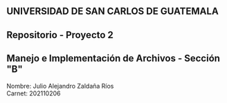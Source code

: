 ## UNIVERSIDAD DE SAN CARLOS DE GUATEMALA
## Repositorio - Proyecto 2
## Manejo e Implementación de Archivos - Sección "B"

Nombre: Julio Alejandro Zaldaña Ríos        
Carnet: 202110206
